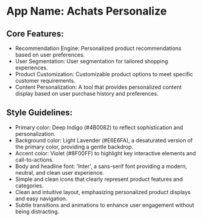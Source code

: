 # **App Name**: Achats Personalize

## Core Features:

- Recommendation Engine: Personalized product recommendations based on user preferences.
- User Segmentation: User segmentation for tailored shopping experiences.
- Product Customization: Customizable product options to meet specific customer requirements.
- Content Personalization: A tool that provides personalized content display based on user purchase history and preferences.

## Style Guidelines:

- Primary color: Deep Indigo (#4B0082) to reflect sophistication and personalization.
- Background color: Light Lavender (#E6E6FA), a desaturated version of the primary color, providing a gentle backdrop.
- Accent color: Violet (#8F00FF) to highlight key interactive elements and call-to-actions.
- Body and headline font: 'Inter', a sans-serif font providing a modern, neutral, and clean user experience.
- Simple and clean icons that clearly represent product features and categories.
- Clean and intuitive layout, emphasizing personalized product displays and easy navigation.
- Subtle transitions and animations to enhance user engagement without being distracting.